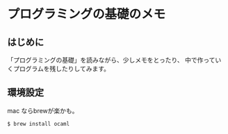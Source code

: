# プログラミングの基礎のメモ

## はじめに
「プログラミングの基礎」を読みながら、少しメモをとったり、
中で作っていくプログラムを残したりしてみます。

## 環境設定
mac ならbrewが楽かも。


```bash
$ brew install ocaml
```

